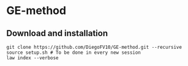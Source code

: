 # GE-method
## Download and installation

```
git clone https://github.com/DiegoFV10/GE-method.git --recursive
source setup.sh # To be done in every new session
law index --verbose
```

